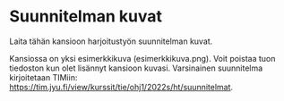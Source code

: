 # Suunnitelman kuvat

Laita tähän kansioon harjoitustyön suunnitelman kuvat.

Kansiossa on yksi esimerkkikuva (esimerkkikuva.png). Voit poistaa tuon tiedoston kun olet lisännyt kansioon kuvasi.
Varsinainen suunnitelma kirjoitetaan TIMiin: <https://tim.jyu.fi/view/kurssit/tie/ohj1/2022s/ht/suunnitelmat>.